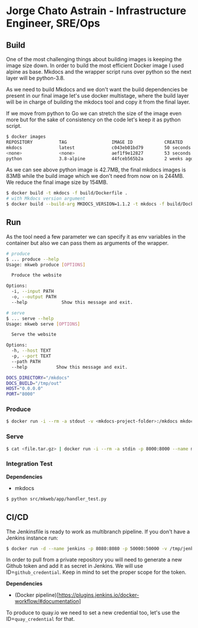 # Jorge Chato Astrain - Infrastructure Engineer, SRE/Ops

## Build

One of the most challenging things about building images is keeping the image
size down.
In order to build the most efficient Docker image I used alpine as base.
Mkdocs and the wrapper script runs over python so the next layer will be
python-3.8.

As we need to build Mkdocs and we don't want the build dependencies be present
in our final image let's use docker multistage, where the build layer will be in
charge of building the mkdocs tool and copy it from the final layer.

If we move from python to Go we can stretch the size of the image even more but
for the sake of consistency on the code let's keep it as python script.

```bash
$ docker images
REPOSITORY          TAG                 IMAGE ID            CREATED             SIZE
mkdocs              latest              c043eb01bd79        50 seconds ago      90MB
<none>              <none>              aef1f9e12827        53 seconds ago      244MB
python              3.8-alpine          44fceb565b2a        2 weeks ago         42.7MB
```

As we can see above python image is 42.7MB, the final mkdocs images is 83MB
while the build image which we don't need from now on is 244MB. We reduce the
final image size by 154MB.

```bash
$ docker build -t mkdocs -f build/Dockerfile .
# with Mkdocs version argument
$ docker build --build-arg MKDOCS_VERSION=1.1.2 -t mkdocs -f build/Dockerfile .
```

## Run

As the tool need a few parameter we can specify it as env variables in the
container but also we can pass them as arguments of the wrapper.

```bash
# produce
$ ... produce --help
Usage: mkweb produce [OPTIONS]

  Produce the website

Options:
  -i, --input PATH
  -o, --output PATH
  --help             Show this message and exit.

# serve
$ ... serve --help
Usage: mkweb serve [OPTIONS]

  Serve the website

Options:
  -h, --host TEXT
  -p, --port TEXT
  --path PATH
  --help           Show this message and exit.
```

```bash
DOCS_DIRECTORY="/mkdocs"
DOCS_BUILD="/tmp/out"
HOST="0.0.0.0"
PORT="8000"
```

### Produce

```bash
$ docker run -i --rm -a stdout -v <mkdocs-project-folder>:/mkdocs mkdocs produce > /tmp/out-docker.tar.gz
```

### Serve

```bash
$ cat <file.tar.gz> | docker run -i --rm -a stdin -p 8000:8000 --name mkdocs mkdocs serve
```

### Integration Test

**Dependencies**

- mkdocs

```bash
$ python src/mkweb/app/handler_test.py
```

## CI/CD

The Jenkinsfile is ready to work as multibranch pipeline.
If you don't have a Jenkins instance run:

```bash
$ docker run -d --name jenkins -p 8080:8080 -p 50000:50000 -v /tmp/jenkins:/var/jenkins_home jenkins/jenkins:lts
```

In order to pull from a private repository you will need to generate a new
Github token and add it as secret in Jenkins. We will use ID=`github_credential`.
Keep in mind to set the proper scope for the token.

**Dependencies**

- (Docker pipeline)[https://plugins.jenkins.io/docker-workflow/#documentation]

To produce to quay.io we need to set a new credential too, let's use the
ID=`quay_credential` for that.
